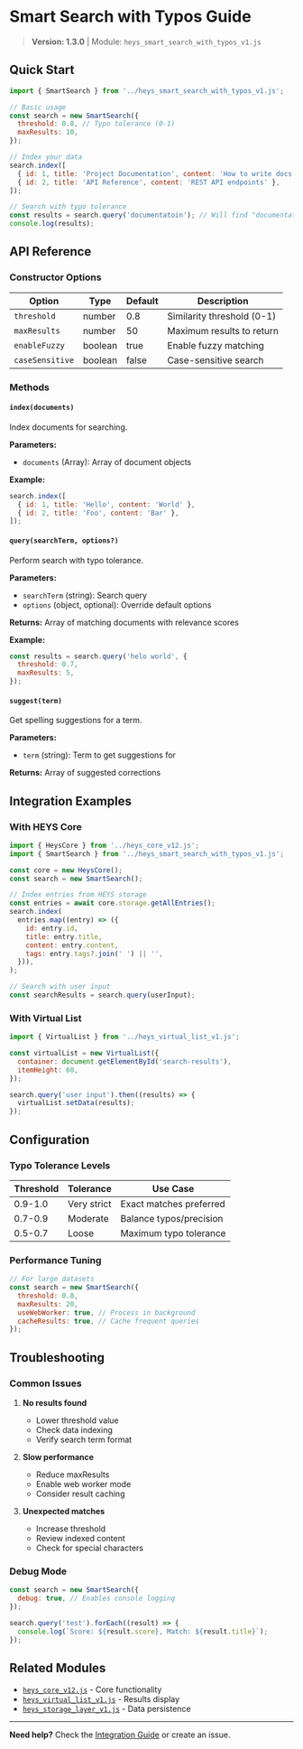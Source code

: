 # Smart Search with Typos Guide

> **Version: 1.3.0** | Module: `heys_smart_search_with_typos_v1.js`

## Quick Start

```javascript
import { SmartSearch } from '../heys_smart_search_with_typos_v1.js';

// Basic usage
const search = new SmartSearch({
  threshold: 0.8, // Typo tolerance (0-1)
  maxResults: 10,
});

// Index your data
search.index([
  { id: 1, title: 'Project Documentation', content: 'How to write docs' },
  { id: 2, title: 'API Reference', content: 'REST API endpoints' },
]);

// Search with typo tolerance
const results = search.query('documentatoin'); // Will find "documentation"
console.log(results);
```

## API Reference

### Constructor Options

| Option          | Type    | Default | Description                |
| --------------- | ------- | ------- | -------------------------- |
| `threshold`     | number  | 0.8     | Similarity threshold (0-1) |
| `maxResults`    | number  | 50      | Maximum results to return  |
| `enableFuzzy`   | boolean | true    | Enable fuzzy matching      |
| `caseSensitive` | boolean | false   | Case-sensitive search      |

### Methods

#### `index(documents)`

Index documents for searching.

**Parameters:**

- `documents` (Array): Array of document objects

**Example:**

```javascript
search.index([
  { id: 1, title: 'Hello', content: 'World' },
  { id: 2, title: 'Foo', content: 'Bar' },
]);
```

#### `query(searchTerm, options?)`

Perform search with typo tolerance.

**Parameters:**

- `searchTerm` (string): Search query
- `options` (object, optional): Override default options

**Returns:** Array of matching documents with relevance scores

**Example:**

```javascript
const results = search.query('helo world', {
  threshold: 0.7,
  maxResults: 5,
});
```

#### `suggest(term)`

Get spelling suggestions for a term.

**Parameters:**

- `term` (string): Term to get suggestions for

**Returns:** Array of suggested corrections

## Integration Examples

### With HEYS Core

```javascript
import { HeysCore } from '../heys_core_v12.js';
import { SmartSearch } from '../heys_smart_search_with_typos_v1.js';

const core = new HeysCore();
const search = new SmartSearch();

// Index entries from HEYS storage
const entries = await core.storage.getAllEntries();
search.index(
  entries.map((entry) => ({
    id: entry.id,
    title: entry.title,
    content: entry.content,
    tags: entry.tags?.join(' ') || '',
  })),
);

// Search with user input
const searchResults = search.query(userInput);
```

### With Virtual List

```javascript
import { VirtualList } from '../heys_virtual_list_v1.js';

const virtualList = new VirtualList({
  container: document.getElementById('search-results'),
  itemHeight: 60,
});

search.query('user input').then((results) => {
  virtualList.setData(results);
});
```

## Configuration

### Typo Tolerance Levels

| Threshold | Tolerance   | Use Case                |
| --------- | ----------- | ----------------------- |
| 0.9-1.0   | Very strict | Exact matches preferred |
| 0.7-0.9   | Moderate    | Balance typos/precision |
| 0.5-0.7   | Loose       | Maximum typo tolerance  |

### Performance Tuning

```javascript
// For large datasets
const search = new SmartSearch({
  threshold: 0.8,
  maxResults: 20,
  useWebWorker: true, // Process in background
  cacheResults: true, // Cache frequent queries
});
```

## Troubleshooting

### Common Issues

1. **No results found**
   - Lower threshold value
   - Check data indexing
   - Verify search term format

2. **Slow performance**
   - Reduce maxResults
   - Enable web worker mode
   - Consider result caching

3. **Unexpected matches**
   - Increase threshold
   - Review indexed content
   - Check for special characters

### Debug Mode

```javascript
const search = new SmartSearch({
  debug: true, // Enables console logging
});

search.query('test').forEach((result) => {
  console.log(`Score: ${result.score}, Match: ${result.title}`);
});
```

## Related Modules

- [`heys_core_v12.js`](../heys_core_v12.js) - Core functionality
- [`heys_virtual_list_v1.js`](../heys_virtual_list_v1.js) - Results display
- [`heys_storage_layer_v1.js`](../heys_storage_layer_v1.js) - Data persistence

---

**Need help?** Check the [Integration Guide](INTEGRATION_GUIDE_IMPROVEMENTS.md)
or create an issue.
